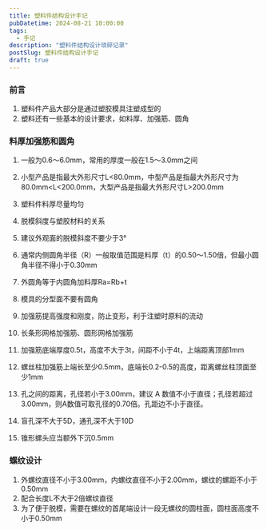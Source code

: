 ```yaml
---
title: 塑料件结构设计手记
pubDatetime: 2024-08-21 10:00:00
tags:
  - 手记
description: "塑料件结构设计琐碎记录"
postSlug: 塑料件结构设计手记
draft: true
---
```


### 前言

1. 塑料件产品大部分是通过塑胶模具注塑成型的
2. 塑料还有一些基本的设计要求，如料厚、加强筋、圆角

### 料厚加强筋和圆角

1. 一般为0.6～6.0mm，常用的厚度一般在1.5～3.0mm之间
2. 小型产品是指最大外形尺寸L<80.0mm，中型产品是指最大外形尺寸为80.0mm<L<200.0mm，大型产品是指最大外形尺寸L>200.0mm

3. 塑料件料厚尽量均匀
4. 脱模斜度与塑胶材料的关系

5. 建议外观面的脱模斜度不要少于3°
6. 通常内侧圆角半径（R）一般取值范围是料厚（t）的0.50～1.50倍，但最小圆角半径不得小于0.30mm
7. 外圆角等于内圆角加料厚Ra=Rb+t
8. 模具的分型面不要有圆角
9. 加强筋提高强度和刚度，防止变形，利于注塑时原料的流动
10. 长条形网格加强筋、圆形网格加强筋
11. 加强筋底端厚度0.5t，高度不大于3t，间距不小于4t，上端距离顶部1mm
12. 螺丝柱加强筋上端长至少0.5mm，底端长0.2-0.5的高度，距离螺丝柱顶面至少1mm
13. 孔之间的距离，孔径若小于3.00mm，建议 A 数值不小于直径；孔径若超过3.00mm，则A数值可取孔径的0.70倍。孔距边不小于直径。
14. 盲孔深不大于5D，通孔深不大于10D
15. 锥形螺头应当额外下沉0.5mm

### 螺纹设计

1. 外螺纹直径不小于3.00mm，内螺纹直径不小于2.00mm，螺纹的螺距不小于0.50mm
2. 配合长度L不大于2倍螺纹直径
3. 为了便于脱模，需要在螺纹的首尾端设计一段无螺纹的圆柱面，圆柱面高度不小于0.50mm
